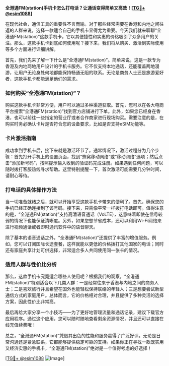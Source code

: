 **全港通FM(station)手机卡怎么打电话？让通话变得简单又高效！[[TG💪+ @esim1088](https://t.me/s/esim1088)]**

在现代社会，通信工具的重要性不言而喻。对于那些经常需要在香港和内地之间往返的人群来说，选择一款适合自己的手机卡显得尤为重要。今天我们就来聊聊“全港通FM(station)”这款手机卡，它以其便捷性和实惠的价格吸引了众多用户的关注。那么，这款手机卡到底如何使用呢？接下来，我们将从购买、激活到实际使用等多个方面进行详细讲解。

首先，我们先来了解一下什么是“全港通FM(station)”。简单来说，这是一款专为香港及内地两地用户设计的手机卡服务。它不仅支持本地通话，还能覆盖两地漫游，让用户无论身处何地都能保持畅通无阻的联系。无论是商务人士还是旅游爱好者，这款手机卡都能满足他们的需求。

### 如何购买“全港通FM(station)”？

购买这款手机卡非常方便，用户可以通过多种渠道获取。首先，您可以在各大电商平台搜索“全港通FM(station)”找到官方店铺进行下单。此外，如果您已经身在香港，也可以前往一些指定的营业厅或者合作商家进行现场购买。需要注意的是，在购买时务必确认卡片是否符合您的设备要求，比如是否支持eSIM功能等。

### 卡片激活指南

成功拿到手机卡后，接下来就是激活环节了。通常情况下，激活过程分为几个步骤：首先打开手机上的设置页面，找到“蜂窝移动网络”或“移动网络”选项；然后点击“添加新号码”，按照提示输入收到的验证码完成注册。如果遇到任何问题，可以随时拨打客服热线寻求帮助。这里特别提醒一下，首次激活可能需要几分钟时间，请耐心等待。

### 打电话的具体操作方法

当一切准备就绪之后，就可以开始享受这款手机卡带来的便利了。首先，确保您的手机已经正确连接到了该号码。接下来，只需像平常一样拨打电话即可。值得注意的是，“全港通FM(station)”支持高清语音通话（VoLTE），这意味着即使在信号较弱的情况下也能保证清晰度。另外，如果您想节省成本，还可以利用Wi-Fi网络来进行视频通话或者即时通讯软件中的语音聊天。

除了基本的语音通话之外，“全港通FM(station)”还提供了丰富的增值服务。例如，您可以订阅国际长途套餐，这样就能以更低的价格拨打其他国家的电话；同时还有家庭共享计划可供选择，非常适合多人共同使用同一张卡的情况。

### 适用人群与性价比分析

那么，这款手机卡究竟适合哪些人使用呢？根据我们的观察，“全港通FM(station)”特别适合以下几类人群：一是经常往来于香港与内地之间的商务人士；二是喜欢旅行并且希望在国外也能轻松保持联络的年轻人；三是想要尝试新型通信方式的家庭用户。总体而言，它的价格相对合理，并且提供了多种灵活的选择方案，因此性价比非常高。

最后再给大家分享一个小技巧——为了更好地管理流量和通话记录，建议下载官方应用程序。通过这个应用，您可以随时随地查看剩余资源情况，并且还可以直接在线充值续费哦！

总之，“全港通FM(station)”凭借其出色的性能和服务赢得了广泛好评。无论是日常沟通还是紧急联系，它都能够提供稳定可靠的支持。如果你正在寻找一款既实用又经济实惠的手机卡，“全港通FM(station)”绝对是一个值得考虑的好选择！

[[TG💪+ @esim1088](https://t.me/s/esim1088) ![Image](https://i.postimg.cc/4NQfJmqS/Snipaste-2025-05-13-00-14-12.png)]
